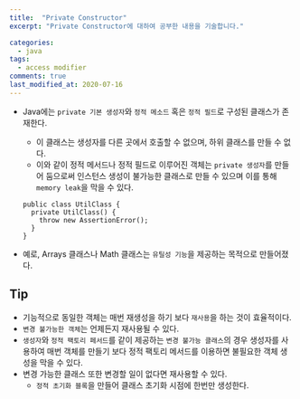 ```yaml
---
title:  "Private Constructor"
excerpt: "Private Constructor에 대하여 공부한 내용을 기술합니다."

categories:
  - java
tags:
  - access modifier
comments: true
last_modified_at: 2020-07-16
---
```


* Java에는 `private 기본 생성자`와 `정적 메소드` 혹은 `정적 필드`로 구성된 클래스가 존재한다. 
  * 이 클래스는 생성자를 다른 곳에서 호출할 수 없으며, 하위 클래스를 만들 수 없다. 
  * 이와 같이 정적 메서드나 정적 필드로 이루어진 객체는 `private 생성자`를 만들어 둠으로써 인스턴스 생성이 불가능한 클래스로 만들 수 있으며 이를 통해 `memory leak`을 막을 수 있다.

  ```
  public class UtilClass {
    private UtilClass() {
      throw new AssertionError();
    }
  }
  ```

* 예로, Arrays 클래스나 Math 클래스는 `유틸성 기능`을 제공하는 목적으로 만들어졌다.

## Tip
* 기능적으로 동일한 객체는 매번 재생성을 하기 보다 `재사용`을 하는 것이 효율적이다.
* `변경 불가능한 객체`는 언제든지 재사용될 수 있다.
* `생성자`와 `정적 팩토리 페서드`를 같이 제공하는 `변경 불가능 클래스`의 경우 생성자를 사용하여 매번 객체를 만들기 보다 정적 팩토리 메서드를 이용하면 불필요한 객체 생성을 막을 수 있다.
* 변경 가능한 클래스 또한 변경할 일이 없다면 재사용할 수 있다.
  * `정적 초기화 블록`을 만들어 클래스 초기화 시점에 한번만 생성한다.
